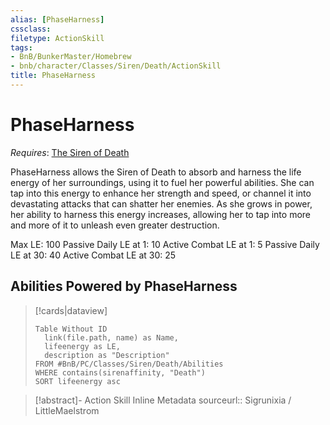 ```yaml
---
alias: [PhaseHarness]
cssclass: 
filetype: ActionSkill
tags:
- BnB/BunkerMaster/Homebrew
- bnb/character/Classes/Siren/Death/ActionSkill
title: PhaseHarness
---
```


# PhaseHarness
*Requires*: [The Siren of Death](The-Siren-of-Death.md)

PhaseHarness allows the Siren of Death to absorb and harness the life energy of her surroundings, using it to fuel her powerful abilities. She can tap into this energy to enhance her strength and speed, or channel it into devastating attacks that can shatter her enemies. As she grows in power, her ability to harness this energy increases, allowing her to tap into more and more of it to unleash even greater destruction.

Max LE: 100
Passive Daily LE at 1: 10
Active Combat LE at 1: 5
Passive Daily LE at 30: 40
Active Combat LE at 30: 25

## Abilities Powered by PhaseHarness
>[!cards|dataview]
>
>```dataview
>Table Without ID
>	link(file.path, name) as Name,
>	lifeenergy as LE,
>	description as "Description"
>FROM #BnB/PC/Classes/Siren/Death/Abilities
>WHERE contains(sirenaffinity, "Death")
>SORT lifeenergy asc
>```
>

>[!abstract]- Action Skill Inline Metadata
> sourceurl:: Sigrunixia / LittleMaelstrom